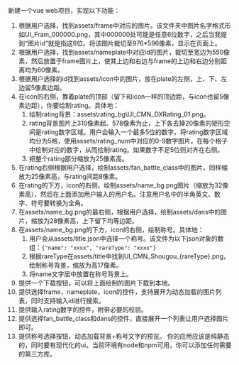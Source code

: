 新建一个vue web项目，实现以下功能：
1. 根据用户选择，找到assets/frame中对应的图片。该文件夹中图片名字格式形如UI_Fram_000000.png，其中000000处可能是任意6位数字，之后当我提到“图片id”就是指这6位。将该图片裁切至976*596像素，显示在页面上。
2. 根据用户选择，找到assets/nameplate中对应id的图片，裁切至宽边为550像素，然后放置于frame图片上，使其上边和右边与frame的上边和右边分别距离均为60像素。
3. 根据用户选择的id找到assets/icon中的图片，放在plate的左侧，上、下、左边留5像素边距。
4. 在icon的右侧，靠着plate的顶部（留下和icon一样的顶边距，与icon也留5像素边距），你要绘制rating。具体地：
   1. 绘制rating背景：assets\rating_bg\UI_CMN_DXRating_01.png。
   2. rating背景图片上310像素起、578像素为止，上下各去掉20像素的矩形空间是rating数字区域。用户会输入一个最多5位的数字，将rating数字区域均分为5格，使用assets/rating_num中对应的0-9数字图片，在每个格子中绘制对应的数字，从而绘制rating。如果数字不足5位则对齐在右侧。
   3. 把整个rating部分缩放为25像素高。
5. 在rating右侧根据用户选择，绘制assets/fan_battle_class中的图片，同样缩放为25像素高，与rating间距8像素。
6. 在rating的下方，icon的右侧，绘制assets/name_bg.png图片（缩放为32像素高），然后在上面添加用户输入的用户名。注意用户名中的半角英文、数字、符号要转换为全角。
7. 在assets/name_bg.png的最右侧，根据用户选择，绘制assets/dans中的图片，缩放为28像素高，上下留下均等边距。
8. 在assets/name_bg.png的下方，icon的右侧，绘制称号。具体地：
   1. 用户会从assets/title.json中选择一个称号。该文件为以下json对象的数组：`{"name": "xxxx", "rareType": "xxxx"}`
   2. 根据rareType在assets/title中找到UI_CMN_Shougou_{rareType}.png，绘制称号背景，缩放为高17像素。
   3. 将name文字居中放置在称号背景上。
9. 提供一个下载按钮，可以将上面绘制的图片下载到本地。
10. 提供选择frame，nameplate，icon的控件，支持展开为动态加载的图片列表，同时支持输入id进行搜索。
11. 提供输入rating数字的控件，附带必要的校验。
12. 提供选择fan_battle_class和dans的控件，直接展开一个列表让用户选择图片即可。
13. 提供称号选择按钮，动态加载背景+称号文字的预览。
你的应用应该是纯静态的，同时要有现代化的ui。当前环境有node和npm可用，你可以添加任何需要的第三方库。